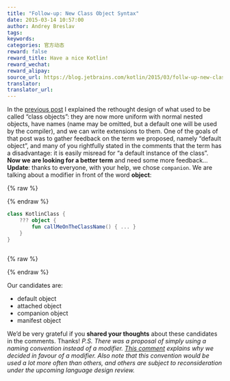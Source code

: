 ```yaml
---
title: "Follow-up: New Class Object Syntax"
date: 2015-03-14 10:57:00
author: Andrey Breslav
tags:
keywords:
categories: 官方动态
reward: false
reward_title: Have a nice Kotlin!
reward_wechat:
reward_alipay:
source_url: https://blog.jetbrains.com/kotlin/2015/03/follw-up-new-class-object-syntax/
translator:
translator_url:
---
```


In the [previous post](http://blog.jetbrains.com/kotlin/2015/03/upcoming-change-class-objects-rethought/) I explained the rethought design of what used to be called “class objects”: they are now more uniform with normal nested objects, have names (name may be omitted, but a default one will be used by the compiler), and we can write extensions to them.
One of the goals of that post was to gather feedback on the term we proposed, namely “default object”, and many of you rightfully stated in the comments that  the term has a disadvantage: it is easily misread for “a default instance of the class”. <strong>Now we are looking for a better term</strong> and need some more feedback…
<strong>Update</strong>: thanks to everyone, with your help, we chose <code>companion</code>.<span id="more-1843"></span>
We are talking about a modifier in front of the word <strong>object</strong>:

{% raw %}
<p></p>
{% endraw %}

```kotlin
class KotlinClass {
    ??? object {
        fun callMeOnTheClassName() { ... }
    }
}
 
```

{% raw %}
<p></p>
{% endraw %}

Our candidates are:

* default object
* attached object
* companion object
* manifest object

We’d be very grateful if you <strong>shared your thoughts</strong> about these candidates in the comments.
Thanks!
<em>P.S. There was a proposal of simply using a naming convention instead of a modifier. <a href="http://blog.jetbrains.com/kotlin/2015/03/upcoming-change-class-objects-rethought/#comment-32447">This comment</a> explains why we decided in favour of a modifier. Also note that this convention would be used a lot more often than others, and others are subject to reconsideration under the upcoming language design review.</em>
